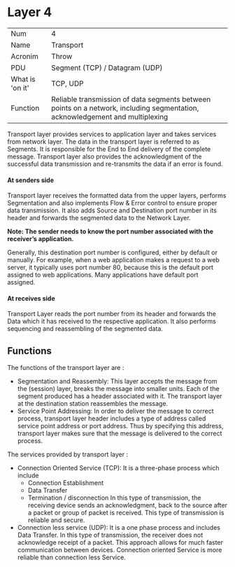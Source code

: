 # Layer 4

|                 | |
|-----------------|-|
| Num             | 4 |
| Name            | Transport |
| Acronim         | Throw |
| PDU             | Segment (TCP) / Datagram (UDP) |
| What is 'on it' | TCP, UDP |
| Function        | Reliable transmission of data segments between points on a network, including segmentation, acknowledgement and multiplexing |

Transport layer provides services to application layer and takes services from network layer. The data in the transport layer is referred to as Segments. It is responsible for the End to End delivery of the complete message. Transport layer also provides the acknowledgment of the successful data transmission and re-transmits the data if an error is found.

#### At senders side

Transport layer receives the formatted data from the upper layers, performs Segmentation and also implements Flow & Error control to ensure proper data transmission. It also adds Source and Destination port number in its header and forwards the segmented data to the Network Layer.

**Note: The sender needs to know the port number associated with the receiver’s application.**


Generally, this destination port number is configured, either by default or manually. For example, when a web application makes a request to a web server, it typically uses port number 80, because this is the default port assigned to web applications. Many applications have default port assigned.

#### At receives side

Transport Layer reads the port number from its header and forwards the Data which it has received to the respective application. It also performs sequencing and reassembling of the segmented data.

## Functions

The functions of the transport layer are :

- Segmentation and Reassembly: This layer accepts the message from the (session) layer, breaks the message into smaller units. Each of the segment produced has a header associated with it. The transport layer at the destination station reassembles the message.
- Service Point Addressing: In order to deliver the message to correct process, transport layer header includes a type of address called service point address or port address. Thus by specifying this address, transport layer makes sure that the message is delivered to the correct process.

The services provided by transport layer :

- Connection Oriented Service (TCP): It is a three-phase process which include
  - Connection Establishment
  - Data Transfer
  - Termination / disconnection
  In this type of transmission, the receiving device sends an acknowledgment, back to the source after a packet or group of packet is received. This type of transmission is reliable and secure.
- Connection less service (UDP): It is a one phase process and includes Data Transfer. In this type of transmission, the receiver does not acknowledge receipt of a packet. This approach allows for much faster communication between devices. Connection oriented Service is more reliable than connection less Service.
